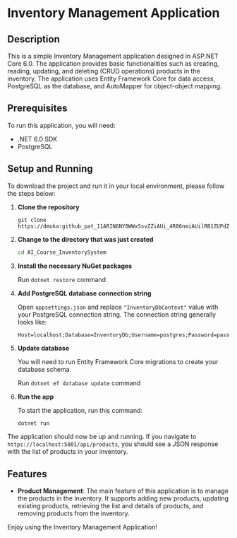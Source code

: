 # Inventory Management Application

## Description
This is a simple Inventory Management application designed in ASP.NET Core 6.0. The application provides basic functionalities such as creating, reading, updating, and deleting (CRUD operations) products in the inventory. The application uses Entity Framework Core for data access, PostgreSQL as the database, and AutoMapper for object-object mapping.

## Prerequisites

To run this application, you will need:

- .NET 6.0 SDK
- PostgreSQL

## Setup and Running

To download the project and run it in your local environment, please follow the steps below:

1. **Clone the repository**

   ```
   git clone https://dmuka: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@github.com/dmuka/AI_Course_InventorySystem.git
   ```

2. **Change to the directory that was just created**

   ```bash
   cd AI_Course_InventorySystem
   ```
   
3. **Install the necessary NuGet packages**

   Run `dotnet restore` command

4. **Add PostgreSQL database connection string**

   Open `appsettings.json` and replace `"InventoryDbContext"` value with your PostgreSQL connection string. The connection string generally looks like:
    
   ```
   Host=localhost;Database=InventoryDb;Username=postgres;Password=password
   ```

5. **Update database**

   You will need to run Entity Framework Core migrations to create your database schema. 

   Run `dotnet ef database update` command

6. **Run the app**

   To start the application, run this command:

   ```bash
   dotnet run
   ```

The application should now be up and running. If you navigate to `https://localhost:5001/api/products`, you should see a JSON response with the list of products in your inventory.
  
## Features
- **Product Management**: The main feature of this application is to manage the products in the inventory. It supports adding new products, updating existing products, retrieving the list and details of products, and removing products from the inventory.

Enjoy using the Inventory Management Application!